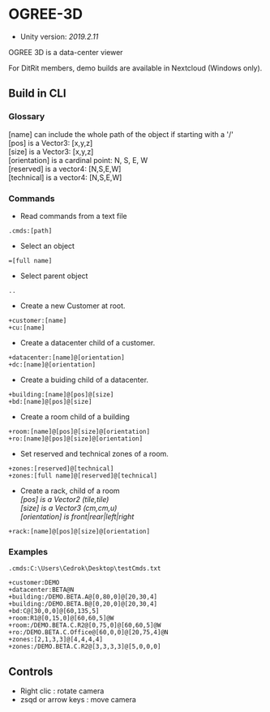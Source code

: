 # OGREE-3D

- Unity version: *2019.2.11*

OGREE 3D is a data-center viewer

For DitRit members, demo builds are available in Nextcloud (Windows only).

## Build in CLI

### Glossary  
[name] can include the whole path of the object if starting with a '/'  
[pos] is a Vector3: [x,y,z]  
[size] is a Vector3: [x,y,z]  
[orientation] is a cardinal point: N, S, E, W  
[reserved] is a vector4: [N,S,E,W]  
[technical] is a vector4: [N,S,E,W]  

### Commands  
- Read commands from a text file  
```
.cmds:[path]  
```

- Select an object  
```
=[full name]
```

- Select parent object
```
..
```

- Create a new Customer at root.  
```
+customer:[name]  
+cu:[name]
```

- Create a datacenter child of a customer.  
```
+datacenter:[name]@[orientation]  
+dc:[name]@[orientation]
```

- Create a buiding child of a datacenter.  
```
+building:[name]@[pos]@[size]  
+bd:[name]@[pos]@[size]
```

- Create a room child of a building  
```
+room:[name]@[pos]@[size]@[orientation]  
+ro:[name]@[pos]@[size]@[orientation]
```

- Set reserved and technical zones of a room.  
```
+zones:[reserved]@[technical]  
+zones:[full name]@[reserved]@[technical]
```

- Create a rack, child of a room  
*[pos] is a Vector2 (tile,tile)  
[size] is a Vector3 (cm,cm,u)  
[orientation] is front|rear|left|right*  
```
+rack:[name]@[pos]@[size]@[orientation]
```

### Examples
```
.cmds:C:\Users\Cedrok\Desktop\testCmds.txt

+customer:DEMO
+datacenter:BETA@N
+building:/DEMO.BETA.A@[0,80,0]@[20,30,4]
+building:/DEMO.BETA.B@[0,20,0]@[20,30,4]
+bd:C@[30,0,0]@[60,135,5]
+room:R1@[0,15,0]@[60,60,5]@W
+room:/DEMO.BETA.C.R2@[0,75,0]@[60,60,5]@W
+ro:/DEMO.BETA.C.Office@[60,0,0]@[20,75,4]@N
+zones:[2,1,3,3]@[4,4,4,4]
+zones:/DEMO.BETA.C.R2@[3,3,3,3]@[5,0,0,0]
```

## Controls
- Right clic : rotate camera
- zsqd or arrow keys : move camera
